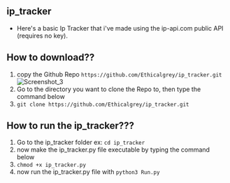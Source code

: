 ## ip_tracker
- Here's a basic Ip Tracker that i've made using the ip-api.com public API (requires no key).

## How to download??
1. copy the Github Repo `https://github.com/Ethicalgrey/ip_tracker.git`
![Screenshot_3](https://user-images.githubusercontent.com/65472841/206374151-06c2ca55-4375-40c2-b98b-7c9d15388c33.png)
2. Go to the directory you want to clone the Repo to, then type the command below
3. `git clone https://github.com/Ethicalgrey/ip_tracker.git`
## How to run the ip_tracker???
1. Go to the ip_tracker folder ex: `cd ip_tracker`
2. now make the ip_tracker.py file executable by typing the command below
3. `chmod +x ip_tracker.py`
4. now run the ip_tracker.py file with `python3 Run.py`
